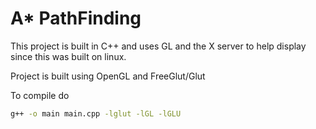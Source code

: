 # A* PathFinding 
This project is built in C++ and uses GL and the X server to help display since this was built on linux.

Project is built using OpenGL and FreeGlut/Glut

To compile do
```sh
g++ -o main main.cpp -lglut -lGL -lGLU
```